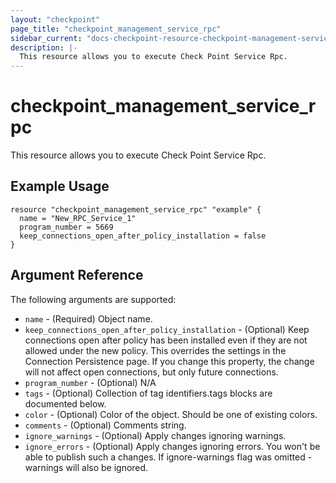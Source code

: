 ```yaml
---
layout: "checkpoint"
page_title: "checkpoint_management_service_rpc"
sidebar_current: "docs-checkpoint-resource-checkpoint-management-service-rpc"
description: |-
  This resource allows you to execute Check Point Service Rpc.
---
```


# checkpoint_management_service_rpc

This resource allows you to execute Check Point Service Rpc.

## Example Usage


```hcl
resource "checkpoint_management_service_rpc" "example" {
  name = "New_RPC_Service_1"
  program_number = 5669
  keep_connections_open_after_policy_installation = false
}
```

## Argument Reference

The following arguments are supported:

* `name` - (Required) Object name. 
* `keep_connections_open_after_policy_installation` - (Optional) Keep connections open after policy has been installed even if they are not allowed under the new policy. This overrides the settings in the Connection Persistence page. If you change this property, the change will not affect open connections, but only future connections. 
* `program_number` - (Optional) N/A 
* `tags` - (Optional) Collection of tag identifiers.tags blocks are documented below.
* `color` - (Optional) Color of the object. Should be one of existing colors. 
* `comments` - (Optional) Comments string. 
* `ignore_warnings` - (Optional) Apply changes ignoring warnings. 
* `ignore_errors` - (Optional) Apply changes ignoring errors. You won't be able to publish such a changes. If ignore-warnings flag was omitted - warnings will also be ignored. 

